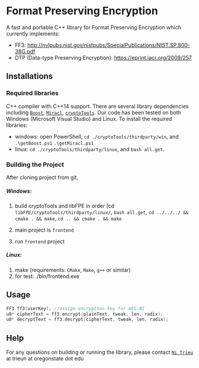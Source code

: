 # Format Preserving Encryption
A fast and portable C++ library for Format Preserving Encryption which currently implements:
 * FF3: http://nvlpubs.nist.gov/nistpubs/SpecialPublications/NIST.SP.800-38G.pdf
 * DTP (Data-type Preserving Encryption): https://eprint.iacr.org/2009/257

## Installations

### Required libraries
 C++ compiler with C++14 support. There are several library dependencies including [`Boost`](https://sourceforge.net/projects/boost/), [`Miracl`](https://github.com/miracl/MIRACL), [`cryptoTools`](https://github.com/ladnir/cryptoTools). Our code has been tested on both Windows (Microsoft Visual Studio) and Linux. To install the required libraries: 
  * windows: open PowerShell,  `cd ./cryptoTools/thirdparty/win`, and `.\getBoost.ps1`  `.\getMiracl.ps1`
  * linux: `cd ./cryptoTools/thirdparty/linux`, and `bash all.get`.   


### Building the Project
After cloning project from git,
##### Windows:
1. build cryptoTools and libFPE in order (cd `libFPE/cryptoTools/thirdparty/linux/`, `bash all.get`, `cd ../../../ && cmake . && make`, `cd .. && cmake . && make`

2. main project is `frontend` 
3. run `frontend` project
 
##### Linux:
1. make (requirements: `CMake`, `Make`, `g++` or similar)
2. for test:
	./bin/frontend.exe 
	
## Usage
```c++
FF3 ff3(userKey); //assign encryption key for AES-NI
u8* cipherText = ff3.encrypt(plainText, tweak, len, radix);
u8* decryptText = ff3.decrypt(cipherText, tweak, len, radix);
```

## Help
For any questions on building or running the library, please contact [`Ni Trieu`](http://people.oregonstate.edu/~trieun/) at trieun at oregonstate dot edu

